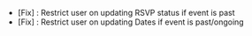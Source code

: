 - [Fix] : Restrict user on updating RSVP status if event is past
- [Fix] : Restrict user on updating Dates if event is past/ongoing